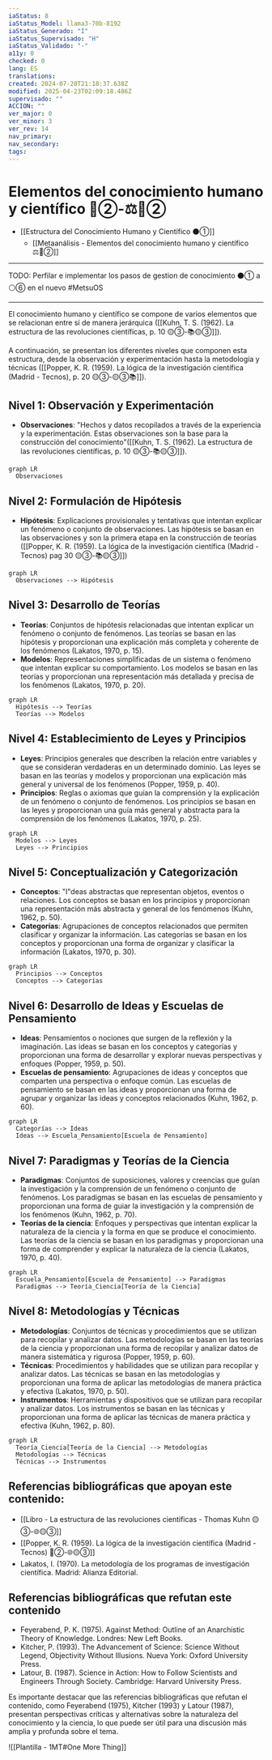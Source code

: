 ```yaml
---
iaStatus: 8
iaStatus_Model: llama3-70b-8192
iaStatus_Generado: "I"
iaStatus_Supervisado: "H"
iaStatus_Validado: "-"
a11y: 0
checked: 0
lang: ES
translations: 
created: 2024-07-20T21:18:37.638Z
modified: 2025-04-23T02:09:18.486Z
supervisado: ""
ACCION: ""
ver_major: 0
ver_minor: 3
ver_rev: 14
nav_primary: 
nav_secondary: 
tags:
---
```

# Elementos del conocimiento humano y científico 🔴②-⚖️🔴②

* [[Estructura del Conocimiento Humano y Científico ⚫①]]
	* [[Metaanálisis - Elementos del conocimiento humano y científico ⚖️🔴②]]


---

TODO: Perfilar e implementar los pasos de gestion de conocimiento  ⚫① a  ⚪⑥ en el nuevo #MetsuOS

---

El conocimiento humano y científico se compone de varios elementos que se relacionan entre sí de manera jerárquica ([[Kuhn, T. S. (1962). La estructura de las revoluciones científicas, p. 10 🟡③-📚🟡③]]).

A continuación, se presentan los diferentes niveles que componen esta estructura, desde la observación y experimentación hasta la metodología y técnicas ([[Popper, K. R. (1959). La lógica de la investigación científica (Madrid - Tecnos), p. 20   🟡③-🟡③📚]]).

## Nivel 1: Observación y Experimentación

* **Observaciones**: "Hechos y datos recopilados a través de la experiencia y la experimentación. Estas observaciones son la base para la construcción del conocimiento"([[Kuhn, T. S. (1962). La estructura de las revoluciones científicas, p. 10 🟡③-📚🟡③]]).

```mermaid
graph LR
  Observaciones
```
## Nivel 2: Formulación de Hipótesis

* **Hipótesis**: Explicaciones provisionales y tentativas que intentan explicar un fenómeno o conjunto de observaciones. Las hipótesis se basan en las observaciones y son la primera etapa en la construcción de teorías ([[Popper, K. R. (1959). La lógica de la investigación científica (Madrid - Tecnos) pag 30 🟡③-📚🟡③]])

```mermaid
graph LR
  Observaciones --> Hipótesis
```

## Nivel 3: Desarrollo de Teorías

* **Teorías**: Conjuntos de hipótesis relacionadas que intentan explicar un fenómeno o conjunto de fenómenos. Las teorías se basan en las hipótesis y proporcionan una explicación más completa y coherente de los fenómenos (Lakatos, 1970, p. 15).
* **Modelos**: Representaciones simplificadas de un sistema o fenómeno que intentan explicar su comportamiento. Los modelos se basan en las teorías y proporcionan una representación más detallada y precisa de los fenómenos (Lakatos, 1970, p. 20).

```mermaid
graph LR
  Hipótesis --> Teorías
  Teorías --> Modelos
```

## Nivel 4: Establecimiento de Leyes y Principios

* **Leyes**: Principios generales que describen la relación entre variables y que se consideran verdaderas en un determinado dominio. Las leyes se basan en las teorías y modelos y proporcionan una explicación más general y universal de los fenómenos (Popper, 1959, p. 40).
* **Principios**: Reglas o axiomas que guían la comprensión y la explicación de un fenómeno o conjunto de fenómenos. Los principios se basan en las leyes y proporcionan una guía más general y abstracta para la comprensión de los fenómenos (Lakatos, 1970, p. 25).

```mermaid
graph LR
  Modelos --> Leyes
  Leyes --> Principios
```

## Nivel 5: Conceptualización y Categorización

* **Conceptos**: "I"deas abstractas que representan objetos, eventos o relaciones. Los conceptos se basan en los principios y proporcionan una representación más abstracta y general de los fenómenos (Kuhn, 1962, p. 50).
* **Categorías**: Agrupaciones de conceptos relacionados que permiten clasificar y organizar la información. Las categorías se basan en los conceptos y proporcionan una forma de organizar y clasificar la información (Lakatos, 1970, p. 30).

```mermaid
graph LR
  Principios --> Conceptos
  Conceptos --> Categorías
```
## Nivel 6: Desarrollo de Ideas y Escuelas de Pensamiento

* **Ideas**: Pensamientos o nociones que surgen de la reflexión y la imaginación. Las ideas se basan en los conceptos y categorías y proporcionan una forma de desarrollar y explorar nuevas perspectivas y enfoques (Popper, 1959, p. 50).
* **Escuelas de pensamiento**: Agrupaciones de ideas y conceptos que comparten una perspectiva o enfoque común. Las escuelas de pensamiento se basan en las ideas y proporcionan una forma de agrupar y organizar las ideas y conceptos relacionados (Kuhn, 1962, p. 60).

```mermaid
graph LR
  Categorías --> Ideas
  Ideas --> Escuela_Pensamiento[Escuela de Pensamiento]
```
## Nivel 7: Paradigmas y Teorías de la Ciencia

* **Paradigmas**: Conjuntos de suposiciones, valores y creencias que guían la investigación y la comprensión de un fenómeno o conjunto de fenómenos. Los paradigmas se basan en las escuelas de pensamiento y proporcionan una forma de guiar la investigación y la comprensión de los fenómenos (Kuhn, 1962, p. 70).
* **Teorías de la ciencia**: Enfoques y perspectivas que intentan explicar la naturaleza de la ciencia y la forma en que se produce el conocimiento. Las teorías de la ciencia se basan en los paradigmas y proporcionan una forma de comprender y explicar la naturaleza de la ciencia (Lakatos, 1970, p. 40).

```mermaid
graph LR
  Escuela_Pensamiento[Escuela de Pensamiento] --> Paradigmas
  Paradigmas --> Teoría_Ciencia[Teoría de la Ciencia]
```
## Nivel 8: Metodologías y Técnicas

* **Metodologías**: Conjuntos de técnicas y procedimientos que se utilizan para recopilar y analizar datos. Las metodologías se basan en las teorías de la ciencia y proporcionan una forma de recopilar y analizar datos de manera sistemática y rigurosa (Popper, 1959, p. 60).
* **Técnicas**: Procedimientos y habilidades que se utilizan para recopilar y analizar datos. Las técnicas se basan en las metodologías y proporcionan una forma de aplicar las metodologías de manera práctica y efectiva (Lakatos, 1970, p. 50).
* **Instrumentos**: Herramientas y dispositivos que se utilizan para recopilar y analizar datos. Los instrumentos se basan en las técnicas y proporcionan una forma de aplicar las técnicas de manera práctica y efectiva (Kuhn, 1962, p. 80).

```mermaid
graph LR
  Teoría_Ciencia[Teoría de la Ciencia] --> Metodologías
  Metodologías --> Técnicas
  Técnicas --> Instrumentos
```

## Referencias bibliográficas que apoyan este contenido:

* [[Libro - La estructura de las revoluciones cientificas - Thomas Kuhn  🟡③-🌐🟡③]]
* [[Popper, K. R. (1959). La lógica de la investigación científica (Madrid - Tecnos) 🔴②-🌐🟡③]]
* Lakatos, I. (1970). La metodología de los programas de investigación científica. Madrid: Alianza Editorial.

## Referencias bibliográficas que refutan este contenido

* Feyerabend, P. K. (1975). Against Method: Outline of an Anarchistic Theory of Knowledge. Londres: New Left Books.
* Kitcher, P. (1993). The Advancement of Science: Science Without Legend, Objectivity Without Illusions. Nueva York: Oxford University Press.
* Latour, B. (1987). Science in Action: How to Follow Scientists and Engineers Through Society. Cambridge: Harvard University Press.

Es importante destacar que las referencias bibliográficas que refutan el contenido, como Feyerabend (1975), Kitcher (1993) y Latour (1987), presentan perspectivas críticas y alternativas sobre la naturaleza del conocimiento y la ciencia, lo que puede ser útil para una discusión más amplia y profunda sobre el tema.

![[Plantilla - 1MT#One More Thing]]